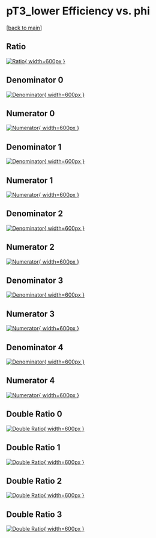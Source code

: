 # pT3_lower Efficiency vs. phi

[[back to main](./)]



## Ratio

[![Ratio](../mtv/var/pT3_lower_vtr_11_-1_eff_phi.png){ width=600px }](../mtv/var/pT3_lower_vtr_11_-1_eff_phi.pdf)

## Denominator 0

[![Denominator](../mtv/den/pT3_lower_vtr_11_-1_eff_phi_den0.png){ width=600px }](../mtv/den/pT3_lower_vtr_11_-1_eff_phi_den0.pdf)

## Numerator 0

[![Numerator](../mtv/num/pT3_lower_vtr_11_-1_eff_phi_num0.png){ width=600px }](../mtv/num/pT3_lower_vtr_11_-1_eff_phi_num0.pdf)

## Denominator 1

[![Denominator](../mtv/den/pT3_lower_vtr_11_-1_eff_phi_den1.png){ width=600px }](../mtv/den/pT3_lower_vtr_11_-1_eff_phi_den1.pdf)

## Numerator 1

[![Numerator](../mtv/num/pT3_lower_vtr_11_-1_eff_phi_num1.png){ width=600px }](../mtv/num/pT3_lower_vtr_11_-1_eff_phi_num1.pdf)

## Denominator 2

[![Denominator](../mtv/den/pT3_lower_vtr_11_-1_eff_phi_den2.png){ width=600px }](../mtv/den/pT3_lower_vtr_11_-1_eff_phi_den2.pdf)

## Numerator 2

[![Numerator](../mtv/num/pT3_lower_vtr_11_-1_eff_phi_num2.png){ width=600px }](../mtv/num/pT3_lower_vtr_11_-1_eff_phi_num2.pdf)

## Denominator 3

[![Denominator](../mtv/den/pT3_lower_vtr_11_-1_eff_phi_den3.png){ width=600px }](../mtv/den/pT3_lower_vtr_11_-1_eff_phi_den3.pdf)

## Numerator 3

[![Numerator](../mtv/num/pT3_lower_vtr_11_-1_eff_phi_num3.png){ width=600px }](../mtv/num/pT3_lower_vtr_11_-1_eff_phi_num3.pdf)

## Denominator 4

[![Denominator](../mtv/den/pT3_lower_vtr_11_-1_eff_phi_den4.png){ width=600px }](../mtv/den/pT3_lower_vtr_11_-1_eff_phi_den4.pdf)

## Numerator 4

[![Numerator](../mtv/num/pT3_lower_vtr_11_-1_eff_phi_num4.png){ width=600px }](../mtv/num/pT3_lower_vtr_11_-1_eff_phi_num4.pdf)

## Double Ratio 0

[![Double Ratio](../mtv/ratio/pT3_lower_vtr_11_-1_eff_phi_ratio0.png){ width=600px }](../mtv/ratio/pT3_lower_vtr_11_-1_eff_phi_ratio0.pdf)

## Double Ratio 1

[![Double Ratio](../mtv/ratio/pT3_lower_vtr_11_-1_eff_phi_ratio1.png){ width=600px }](../mtv/ratio/pT3_lower_vtr_11_-1_eff_phi_ratio1.pdf)

## Double Ratio 2

[![Double Ratio](../mtv/ratio/pT3_lower_vtr_11_-1_eff_phi_ratio2.png){ width=600px }](../mtv/ratio/pT3_lower_vtr_11_-1_eff_phi_ratio2.pdf)

## Double Ratio 3

[![Double Ratio](../mtv/ratio/pT3_lower_vtr_11_-1_eff_phi_ratio3.png){ width=600px }](../mtv/ratio/pT3_lower_vtr_11_-1_eff_phi_ratio3.pdf)

